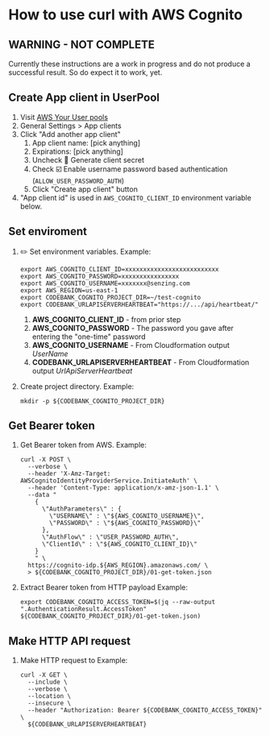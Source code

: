 # How to use curl with AWS Cognito

## WARNING - NOT COMPLETE

Currently these instructions are a work in progress and do not produce a successful result.
So do expect it to work, yet.

## Create App client in UserPool

1. Visit [AWS Your User pools](https://console.aws.amazon.com/cognito/users)
1. General Settings > App clients
1. Click "Add another app client"
    1. App client name: [pick anything]
    1. Expirations: [pick anything]
    1. Uncheck :black_square_button: Generate client secret
    1. Check :ballot_box_with_check: Enable username password based authentication (`ALLOW_USER_PASSWORD_AUTH`)
    1. Click "Create app client" button
1. "App client id" is used in `AWS_COGNITO_CLIENT_ID` environment variable below.

## Set enviroment

1. :pencil2: Set environment variables.
   Example:

    ```console
    export AWS_COGNITO_CLIENT_ID=xxxxxxxxxxxxxxxxxxxxxxxxxx
    export AWS_COGNITO_PASSWORD=xxxxxxxxxxxxxxxx
    export AWS_COGNITO_USERNAME=xxxxxxx@senzing.com
    export AWS_REGION=us-east-1
    export CODEBANK_COGNITO_PROJECT_DIR=~/test-cognito
    export CODEBANK_URLAPISERVERHEARTBEAT="https://.../api/heartbeat/"
    ```

    1. **AWS_COGNITO_CLIENT_ID** - from prior step
    1. **AWS_COGNITO_PASSWORD** - The password you gave after entering the "one-time" password
    1. **AWS_COGNITO_USERNAME** - From Cloudformation output *UserName*
    1. **CODEBANK_URLAPISERVERHEARTBEAT** - From Cloudformation output *UrlApiServerHeartbeat*

1. Create project directory.
   Example:

    ```console
    mkdir -p ${CODEBANK_COGNITO_PROJECT_DIR}
    ```

## Get Bearer token

1. Get Bearer token from AWS.
   Example:

    ```console
    curl -X POST \
      --verbose \
      --header 'X-Amz-Target: AWSCognitoIdentityProviderService.InitiateAuth' \
      --header 'Content-Type: application/x-amz-json-1.1' \
      --data "
        {
          \"AuthParameters\" : {
            \"USERNAME\" : \"${AWS_COGNITO_USERNAME}\",
            \"PASSWORD\" : \"${AWS_COGNITO_PASSWORD}\"
          },
          \"AuthFlow\" : \"USER_PASSWORD_AUTH\",
          \"ClientId\" : \"${AWS_COGNITO_CLIENT_ID}\"
        }
        " \
      https://cognito-idp.${AWS_REGION}.amazonaws.com/ \
      > ${CODEBANK_COGNITO_PROJECT_DIR}/01-get-token.json
   ```

1. Extract Bearer token from HTTP payload
   Example:

    ```console
    export CODEBANK_COGNITO_ACCESS_TOKEN=$(jq --raw-output ".AuthenticationResult.AccessToken" ${CODEBANK_COGNITO_PROJECT_DIR}/01-get-token.json)
    ```

## Make HTTP API request

1. Make HTTP request to
   Example:

    ```console
    curl -X GET \
      --include \
      --verbose \
      --location \
      --insecure \
      --header "Authorization: Bearer ${CODEBANK_COGNITO_ACCESS_TOKEN}" \
      ${CODEBANK_URLAPISERVERHEARTBEAT}
    ```
